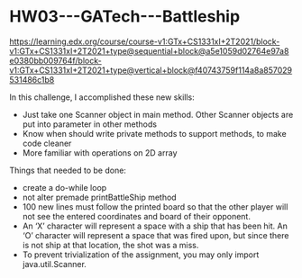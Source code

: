 # HW03---GATech---Battleship
https://learning.edx.org/course/course-v1:GTx+CS1331xI+2T2021/block-v1:GTx+CS1331xI+2T2021+type@sequential+block@a5e1059d02764e97a8e0380bb009764f/block-v1:GTx+CS1331xI+2T2021+type@vertical+block@f40743759f114a8a857029531486c1b8

In this challenge, I accomplished these new skills:
- Just take one Scanner object in main method. Other Scanner objects are put into parameter in other methods
- Know when should write private methods to support methods, to make code cleaner
- More familiar with operations on 2D array

Things that needed to be done:
- create a do-while loop
- not alter premade printBattleShip method
- 100 new lines must follow the printed board so that the other player will not see the entered coordinates and board of their opponent.
- An ‘X’ character will represent a space with a ship that has been hit.
  An ‘O’ character will represent a space that was fired upon, but since there is not ship at that location, the shot was a miss.
- To prevent trivialization of the assignment, you may only import java.util.Scanner.

